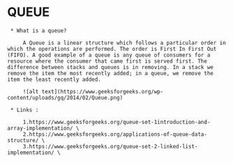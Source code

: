 
   # QUEUE
   
     * What is a queue?
     
         A Queue is a linear structure which follows a particular order in which the operations are performed. The order is First In First Out (FIFO). A good example of a queue is any queue of consumers for a resource where the consumer that came first is served first. The difference between stacks and queues is in removing. In a stack we remove the item the most recently added; in a queue, we remove the item the least recently added.
         
         ![alt text](https://www.geeksforgeeks.org/wp-content/uploads/gq/2014/02/Queue.png)

     * Links :

         1.https://www.geeksforgeeks.org/queue-set-1introduction-and-array-implementation/ \
         2.https://www.geeksforgeeks.org/applications-of-queue-data-structure/ \
         3.https://www.geeksforgeeks.org/queue-set-2-linked-list-implementation/ \
